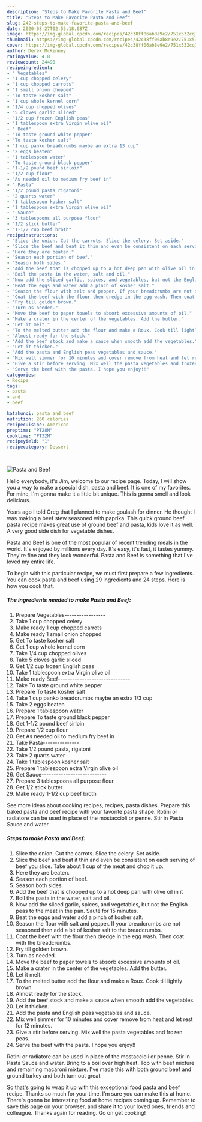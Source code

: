 ```yaml
---
description: "Steps to Make Favorite Pasta and Beef"
title: "Steps to Make Favorite Pasta and Beef"
slug: 242-steps-to-make-favorite-pasta-and-beef
date: 2020-08-27T02:55:18.687Z
image: https://img-global.cpcdn.com/recipes/42c38ff06ab8e9e2/751x532cq70/pasta-and-beef-recipe-main-photo.jpg
thumbnail: https://img-global.cpcdn.com/recipes/42c38ff06ab8e9e2/751x532cq70/pasta-and-beef-recipe-main-photo.jpg
cover: https://img-global.cpcdn.com/recipes/42c38ff06ab8e9e2/751x532cq70/pasta-and-beef-recipe-main-photo.jpg
author: Derek McKinney
ratingvalue: 4.8
reviewcount: 24490
recipeingredient:
- " Vegetables"
- "1 cup chopped celery"
- "1 cup chopped carrots"
- "1 small onion chopped"
- "To taste kosher salt"
- "1 cup whole kernel corn"
- "1/4 cup chopped olives"
- "5 cloves garlic sliced"
- "1/2 cup frozen English peas"
- "1 tablespoon extra Virgin olive oil"
- " Beef"
- "To taste ground white pepper"
- "To taste kosher salt"
- "1 cup panko breadcrumbs maybe an extra 13 cup"
- "2 eggs beaten"
- "1 tablespoon water"
- "To taste ground black pepper"
- "1-1/2 pound beef sirloin"
- "1/2 cup flour"
- "As needed oil to medium fry beef in"
- " Pasta"
- "1/2 pound pasta rigatoni"
- "2 quarts water"
- "1 tablespoon kosher salt"
- "1 tablespoon extra Virgin olive oil"
- " Sauce"
- "3 tablespoons all purpose flour"
- "1/2 stick butter"
- "1-1/2 cup beef broth"
recipeinstructions:
- "Slice the onion. Cut the carrots. Slice the celery. Set aside."
- "Slice the beef and beat it thin and even be consistent on each serving of beef you slice. Take about 1 cup of the meat and chop it up."
- "Here they are beaten."
- "Season each portion of beef."
- "Season both sides."
- "Add the beef that is chopped up to a hot deep pan with olive oil in it"
- "Boil the pasta in the water, salt and oil."
- "Now add the sliced garlic, spices, and vegetables, but not the English peas to the meat in the pan. Sauté for 15 minutes."
- "Beat the eggs and water add a pinch of kosher salt."
- "Season the flour with salt and pepper. If your breadcrumbs are not seasoned then add a bit of kosher salt to the breadcrumbs."
- "Coat the beef with the flour then dredge in the egg wash. Then coat with the breadcrumbs."
- "Fry till golden brown."
- "Turn as needed."
- "Move the beef to paper towels to absorb excessive amounts of oil."
- "Make a crater in the center of the vegetables. Add the butter."
- "Let it melt."
- "To the melted butter add the flour and make a Roux. Cook till lightly brown."
- "Almost ready for the stock."
- "Add the beef stock and make a sauce when smooth add the vegetables."
- "Let it thicken."
- "Add the pasta and English peas vegetables and sauce."
- "Mix well simmer for 10 minutes and cover remove from heat and let rest for 12 minutes."
- "Give a stir before serving. Mix well the pasta vegetables and frozen peas."
- "Serve the beef with the pasta. I hope you enjoy!!"
categories:
- Recipe
tags:
- pasta
- and
- beef

katakunci: pasta and beef 
nutrition: 260 calories
recipecuisine: American
preptime: "PT28M"
cooktime: "PT32M"
recipeyield: "1"
recipecategory: Dessert

---
```



![Pasta and Beef](https://img-global.cpcdn.com/recipes/42c38ff06ab8e9e2/751x532cq70/pasta-and-beef-recipe-main-photo.jpg)

Hello everybody, it's Jim, welcome to our recipe page. Today, I will show you a way to make a special dish, pasta and beef. It is one of my favorites. For mine, I'm gonna make it a little bit unique. This is gonna smell and look delicious.

Years ago I told Greg that I planned to make goulash for dinner. He thought I was making a beef stew seasoned with paprika. This quick ground beef pasta recipe makes great use of ground beef and pasta, kids love it as well. A very good side dish for vegetable dishes.

Pasta and Beef is one of the most popular of recent trending meals in the world. It's enjoyed by millions every day. It's easy, it's fast, it tastes yummy. They're fine and they look wonderful. Pasta and Beef is something that I've loved my entire life.


To begin with this particular recipe, we must first prepare a few ingredients. You can cook pasta and beef using 29 ingredients and 24 steps. Here is how you cook that.

<!--inarticleads1-->

##### The ingredients needed to make Pasta and Beef:

1. Prepare  Vegetables-----------------
1. Take 1 cup chopped celery
1. Make ready 1 cup chopped carrots
1. Make ready 1 small onion chopped
1. Get To taste kosher salt
1. Get 1 cup whole kernel corn
1. Take 1/4 cup chopped olives
1. Take 5 cloves garlic sliced
1. Get 1/2 cup frozen English peas
1. Take 1 tablespoon extra Virgin olive oil
1. Make ready  Beef------------------------------
1. Take To taste ground white pepper
1. Prepare To taste kosher salt
1. Take 1 cup panko breadcrumbs maybe an extra 1/3 cup
1. Take 2 eggs beaten
1. Prepare 1 tablespoon water
1. Prepare To taste ground black pepper
1. Get 1-1/2 pound beef sirloin
1. Prepare 1/2 cup flour
1. Get As needed oil to medium fry beef in
1. Take  Pasta---------------
1. Take 1/2 pound pasta, rigatoni
1. Take 2 quarts water
1. Take 1 tablespoon kosher salt
1. Prepare 1 tablespoon extra Virgin olive oil
1. Get  Sauce---------------------------
1. Prepare 3 tablespoons all purpose flour
1. Get 1/2 stick butter
1. Make ready 1-1/2 cup beef broth


See more ideas about cooking recipes, recipes, pasta dishes. Prepare this baked pasta and beef recipe with your favorite pasta shape. Rotini or radiatore can be used in place of the mostaccioli or penne. Stir in Pasta Sauce and water. 

<!--inarticleads2-->

##### Steps to make Pasta and Beef:

1. Slice the onion. Cut the carrots. Slice the celery. Set aside.
1. Slice the beef and beat it thin and even be consistent on each serving of beef you slice. Take about 1 cup of the meat and chop it up.
1. Here they are beaten.
1. Season each portion of beef.
1. Season both sides.
1. Add the beef that is chopped up to a hot deep pan with olive oil in it
1. Boil the pasta in the water, salt and oil.
1. Now add the sliced garlic, spices, and vegetables, but not the English peas to the meat in the pan. Sauté for 15 minutes.
1. Beat the eggs and water add a pinch of kosher salt.
1. Season the flour with salt and pepper. If your breadcrumbs are not seasoned then add a bit of kosher salt to the breadcrumbs.
1. Coat the beef with the flour then dredge in the egg wash. Then coat with the breadcrumbs.
1. Fry till golden brown.
1. Turn as needed.
1. Move the beef to paper towels to absorb excessive amounts of oil.
1. Make a crater in the center of the vegetables. Add the butter.
1. Let it melt.
1. To the melted butter add the flour and make a Roux. Cook till lightly brown.
1. Almost ready for the stock.
1. Add the beef stock and make a sauce when smooth add the vegetables.
1. Let it thicken.
1. Add the pasta and English peas vegetables and sauce.
1. Mix well simmer for 10 minutes and cover remove from heat and let rest for 12 minutes.
1. Give a stir before serving. Mix well the pasta vegetables and frozen peas.
1. Serve the beef with the pasta. I hope you enjoy!!


Rotini or radiatore can be used in place of the mostaccioli or penne. Stir in Pasta Sauce and water. Bring to a boil over high heat. Top with beef mixture and remaining macaroni mixture. I&#39;ve made this with both ground beef and ground turkey and both turn out great. 

So that's going to wrap it up with this exceptional food pasta and beef recipe. Thanks so much for your time. I'm sure you can make this at home. There's gonna be interesting food at home recipes coming up. Remember to save this page on your browser, and share it to your loved ones, friends and colleague. Thanks again for reading. Go on get cooking!
